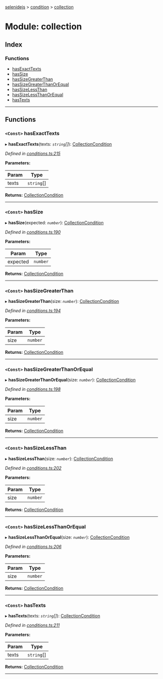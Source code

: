 [selenidejs](../README.md) > [condition](../modules/condition.md) > [collection](../modules/condition.collection.md)

# Module: collection

## Index

### Functions

* [hasExactTexts](condition.collection.md#hasexacttexts)
* [hasSize](condition.collection.md#hassize)
* [hasSizeGreaterThan](condition.collection.md#hassizegreaterthan)
* [hasSizeGreaterThanOrEqual](condition.collection.md#hassizegreaterthanorequal)
* [hasSizeLessThan](condition.collection.md#hassizelessthan)
* [hasSizeLessThanOrEqual](condition.collection.md#hassizelessthanorequal)
* [hasTexts](condition.collection.md#hastexts)

---

## Functions

<a id="hasexacttexts"></a>

### `<Const>` hasExactTexts

▸ **hasExactTexts**(texts: *`string`[]*): [CollectionCondition](../#collectioncondition)

*Defined in [conditions.ts:215](https://github.com/KnowledgeExpert/selenidejs/blob/master/lib/conditions.ts#L215)*

**Parameters:**

| Param | Type |
| ------ | ------ |
| texts | `string`[] |

**Returns:** [CollectionCondition](../#collectioncondition)

___
<a id="hassize"></a>

### `<Const>` hasSize

▸ **hasSize**(expected: *`number`*): [CollectionCondition](../#collectioncondition)

*Defined in [conditions.ts:190](https://github.com/KnowledgeExpert/selenidejs/blob/master/lib/conditions.ts#L190)*

**Parameters:**

| Param | Type |
| ------ | ------ |
| expected | `number` |

**Returns:** [CollectionCondition](../#collectioncondition)

___
<a id="hassizegreaterthan"></a>

### `<Const>` hasSizeGreaterThan

▸ **hasSizeGreaterThan**(size: *`number`*): [CollectionCondition](../#collectioncondition)

*Defined in [conditions.ts:194](https://github.com/KnowledgeExpert/selenidejs/blob/master/lib/conditions.ts#L194)*

**Parameters:**

| Param | Type |
| ------ | ------ |
| size | `number` |

**Returns:** [CollectionCondition](../#collectioncondition)

___
<a id="hassizegreaterthanorequal"></a>

### `<Const>` hasSizeGreaterThanOrEqual

▸ **hasSizeGreaterThanOrEqual**(size: *`number`*): [CollectionCondition](../#collectioncondition)

*Defined in [conditions.ts:198](https://github.com/KnowledgeExpert/selenidejs/blob/master/lib/conditions.ts#L198)*

**Parameters:**

| Param | Type |
| ------ | ------ |
| size | `number` |

**Returns:** [CollectionCondition](../#collectioncondition)

___
<a id="hassizelessthan"></a>

### `<Const>` hasSizeLessThan

▸ **hasSizeLessThan**(size: *`number`*): [CollectionCondition](../#collectioncondition)

*Defined in [conditions.ts:202](https://github.com/KnowledgeExpert/selenidejs/blob/master/lib/conditions.ts#L202)*

**Parameters:**

| Param | Type |
| ------ | ------ |
| size | `number` |

**Returns:** [CollectionCondition](../#collectioncondition)

___
<a id="hassizelessthanorequal"></a>

### `<Const>` hasSizeLessThanOrEqual

▸ **hasSizeLessThanOrEqual**(size: *`number`*): [CollectionCondition](../#collectioncondition)

*Defined in [conditions.ts:206](https://github.com/KnowledgeExpert/selenidejs/blob/master/lib/conditions.ts#L206)*

**Parameters:**

| Param | Type |
| ------ | ------ |
| size | `number` |

**Returns:** [CollectionCondition](../#collectioncondition)

___
<a id="hastexts"></a>

### `<Const>` hasTexts

▸ **hasTexts**(texts: *`string`[]*): [CollectionCondition](../#collectioncondition)

*Defined in [conditions.ts:211](https://github.com/KnowledgeExpert/selenidejs/blob/master/lib/conditions.ts#L211)*

**Parameters:**

| Param | Type |
| ------ | ------ |
| texts | `string`[] |

**Returns:** [CollectionCondition](../#collectioncondition)

___

